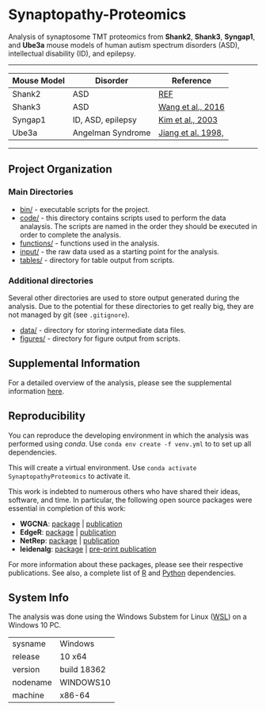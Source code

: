 # Synaptopathy-Proteomics

Analysis of synaptosome TMT proteomics from __Shank2__, __Shank3__, 
__Syngap1__, and __Ube3a__ mouse models of human autism spectrum disorders 
(ASD), intellectual disability (ID), and epilepsy. 

-------------------------------------------------------------------------------

| Mouse Model | Disorder | Reference |
| ---         | ---      | --- |
| Shank2      | ASD      | [REF](url) |
| Shank3      | ASD      | [Wang et al., 2016](https://www.ncbi.nlm.nih.gov/pubmed/27161151) |
| Syngap1     | ID, ASD, epilepsy |[Kim et al., 2003](https://www.ncbi.nlm.nih.gov/pubmed/12598599) |
| Ube3a       | Angelman Syndrome | [Jiang et al. 1998,](https://www.ncbi.nlm.nih.gov/pubmed/9808466) |

-------------------------------------------------------------------------------

## Project Organization
### Main Directories
* [bin/](https://github.com/twesleyb/Synaptopathy-Proteomics/tree/master/bin) - executable scripts for the project.
* [code/](https://github.com/twesleyb/Synaptopathy-Proteomics/tree/master/code) - this directory contains scripts used to perform the data analaysis. The scripts are named in the order they should be executed in order to complete the analysis. 
* [functions/](https://github.com/twesleyb/Synaptopathy-Proteomics/tree/master/functions) - functions used in the analysis.
* [input/](https://github.com/twesleyb/Synaptopathy-Proteomics/tree/master/input) - the raw data used as a starting point for the analysis.
* [tables/](https://github.com/twesleyb/Synaptopathy-Proteomics/tree/master/tables) - directory for table output from scripts. 

### Additional directories
Several other directories are used to store output generated during the analysis. 
Due to the potential for these directories to get really big, they are not 
managed by git (see `.gitignore`).
* [data/](https://github.com/twesleyb/Synaptopathy-Proteomics/tree/master/data) - directory for storing intermediate data files.
* [figures/](https://github.com/twesleyb/Synaptopathy-Proteomics/tree/master/figures) - directory for figure output from scripts.

## Supplemental Information
For a detailed overview of the analysis, please see the supplemental information [here](https://github.com/twesleyb/Synaptopathy-Proteomics/tree/master/code/README.md).

## Reproducibility

You can reproduce the developing environment in which the analysis was performed using _conda_.
Use `conda env create -f venv.yml` to  to set up all dependencies.

This will create a virtual environment. 
Use `conda activate SynaptopathyProteomics` to activate it.

This work is indebted to numerous others who have shared their ideas, software,
and time. In particular, the following open source packages were essential in 
completion of this work:
* __WGCNA__: [package](https://cran.r-project.org/web/packages/WGCNA/index.html) | [publication](https://www.ncbi.nlm.nih.gov/pubmed/19114008)
* __EdgeR__: [package](https://bioconductor.org/packages/release/bioc/html/edgeR.html) | [publication](https://www.ncbi.nlm.nih.gov/pubmed/19910308)
* __NetRep__: [package](https://cran.rstudio.com/web/packages/NetRep/index.html) | [publication](https://www.ncbi.nlm.nih.gov/pubmed/27467248)
* __leidenalg__: [package](https://pypi.org/project/leidenalg/) | [pre-print publication](https://arxiv.org/abs/1810.08473)  

For more information about these packages, please see their respective publications. 
See also, a complete list of [R](https://github.com/twesleyb/Synaptopathy-Proteomics/blob/master/bin/r_requirements.txt) and 
[Python](https://github.com/twesleyb/Synaptopathy-Proteomics/blob/master/bin/python_requirements.txt) dependencies. 

## System Info
The analysis was done using the Windows Substem for Linux ([WSL](https://docs.microsoft.com/en-us/windows/wsl/install-win10)) on a Windows 10 PC. 

|     |     |
| --- | --- |
| sysname | Windows |
| release | 10 x64 |
| version | build 18362 |
| nodename | WINDOWS10 | 
| machine | x86-64 | 
